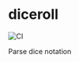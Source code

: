 # diceroll

![CI](https://github.com/spenserblack/diceroll/workflows/CI/badge.svg)

Parse dice notation
